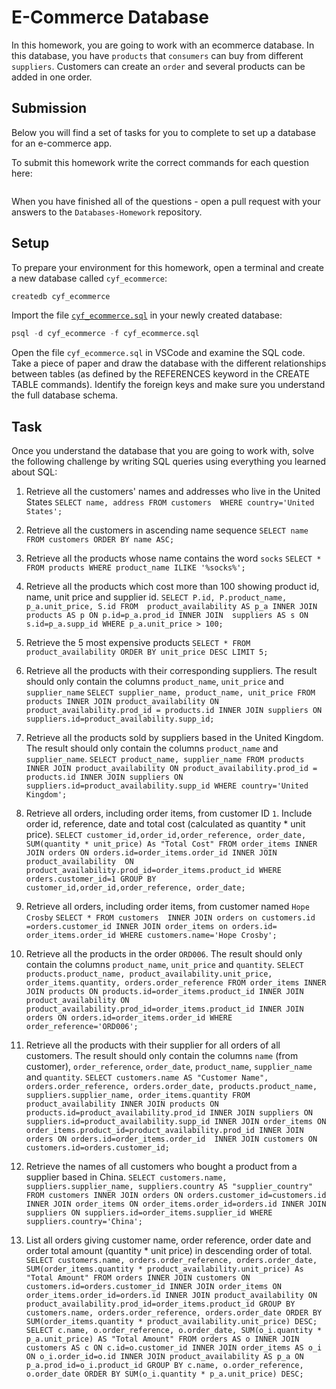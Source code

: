 # E-Commerce Database

In this homework, you are going to work with an ecommerce database. In this database, you have `products` that `consumers` can buy from different `suppliers`. Customers can create an `order` and several products can be added in one order.

## Submission

Below you will find a set of tasks for you to complete to set up a database for an e-commerce app.

To submit this homework write the correct commands for each question here:
```sql


```

When you have finished all of the questions - open a pull request with your answers to the `Databases-Homework` repository.

## Setup

To prepare your environment for this homework, open a terminal and create a new database called `cyf_ecommerce`:

```sql
createdb cyf_ecommerce
```

Import the file [`cyf_ecommerce.sql`](./cyf_ecommerce.sql) in your newly created database:

```sql
psql -d cyf_ecommerce -f cyf_ecommerce.sql
```

Open the file `cyf_ecommerce.sql` in VSCode and examine the SQL code. Take a piece of paper and draw the database with the different relationships between tables (as defined by the REFERENCES keyword in the CREATE TABLE commands). Identify the foreign keys and make sure you understand the full database schema.

## Task

Once you understand the database that you are going to work with, solve the following challenge by writing SQL queries using everything you learned about SQL:

1. Retrieve all the customers' names and addresses who live in the United States
`SELECT name, address
FROM customers 
WHERE country='United States';
`

2. Retrieve all the customers in ascending name sequence
`SELECT name FROM customers
 ORDER BY name ASC;`


3. Retrieve all the products whose name contains the word `socks`
`SELECT * FROM products
WHERE product_name ILIKE '%socks%';`



4. Retrieve all the products which cost more than 100 showing product id, name, unit price and supplier id.
`SELECT P.id, P.product_name, p_a.unit_price, S.id FROM  product_availability AS p_a
INNER JOIN  products AS p ON p.id=p_a.prod_id
INNER JOIN  suppliers AS s ON s.id=p_a.supp_id
WHERE p_a.unit_price > 100;`



5. Retrieve the 5 most expensive products
`SELECT * FROM product_availability
ORDER BY unit_price DESC LIMIT 5;`



6. Retrieve all the products with their corresponding suppliers. The result should only contain the columns `product_name`, `unit_price` and `supplier_name`
`SELECT supplier_name, product_name, unit_price FROM products
INNER JOIN product_availability
ON product_availability.prod_id = products.id
INNER JOIN suppliers
ON suppliers.id=product_availability.supp_id;`



7. Retrieve all the products sold by suppliers based in the United Kingdom. The result should only contain the columns `product_name` and `supplier_name`.
`SELECT product_name, supplier_name FROM products
INNER JOIN product_availability
ON product_availability.prod_id = products.id
INNER JOIN suppliers
ON suppliers.id=product_availability.supp_id
WHERE country='United Kingdom';`



8. Retrieve all orders, including order items, from customer ID `1`. Include order id, reference, date and total cost (calculated as quantity * unit price).
`SELECT customer_id,order_id,order_reference, order_date, SUM(quantity * unit_price) As "Total Cost" FROM order_items
INNER JOIN orders
ON orders.id=order_items.order_id
INNER JOIN product_availability 
ON product_availability.prod_id=order_items.product_id
WHERE orders.customer_id=1
GROUP BY  customer_id,order_id,order_reference, order_date;`



9. Retrieve all orders, including order items, from customer named `Hope Crosby`
`SELECT * FROM customers 
INNER JOIN orders on customers.id =orders.customer_id
INNER JOIN order_items on orders.id= order_items.order_id
WHERE customers.name='Hope Crosby'; 
`



10. Retrieve all the products in the order `ORD006`. The result should only contain the columns `product_name`, `unit_price` and `quantity`.
`SELECT products.product_name, product_availability.unit_price, order_items.quantity, orders.order_reference FROM order_items
INNER JOIN products ON products.id=order_items.product_id
INNER JOIN product_availability ON product_availability.prod_id=order_items.product_id
INNER JOIN orders ON orders.id=order_items.order_id
WHERE order_reference='ORD006';`




11. Retrieve all the products with their supplier for all orders of all customers. The result should only contain the columns `name` (from customer), `order_reference`, `order_date`, `product_name`, `supplier_name` and `quantity`.
`SELECT customers.name AS "Customer Name", orders.order_reference, orders.order_date, products.product_name, suppliers.supplier_name, order_items.quantity FROM product_availability
INNER JOIN products ON products.id=product_availability.prod_id
INNER JOIN suppliers ON suppliers.id=product_availability.supp_id
INNER JOIN order_items ON order_items.product_id=product_availability.prod_id
INNER JOIN orders ON orders.id=order_items.order_id 
INNER JOIN customers ON customers.id=orders.customer_id;`



12. Retrieve the names of all customers who bought a product from a supplier based in China.
`SELECT customers.name, suppliers.supplier_name, suppliers.country AS "supplier_country" FROM customers
INNER JOIN orders ON orders.customer_id=customers.id
INNER JOIN order_items ON order_items.order_id=orders.id
INNER JOIN suppliers ON suppliers.id=order_items.supplier_id
WHERE suppliers.country='China';`



13. List all orders giving customer name, order reference, order date and order total amount (quantity * unit price) in descending order of total.
`SELECT customers.name, orders.order_reference, orders.order_date,  SUM(order_items.quantity * product_availability.unit_price) As "Total Amount" FROM orders
INNER JOIN customers ON customers.id=orders.customer_id
INNER JOIN order_items ON order_items.order_id=orders.id
INNER JOIN product_availability ON product_availability.prod_id=order_items.product_id
GROUP BY customers.name, orders.order_reference, orders.order_date
ORDER BY SUM(order_items.quantity * product_availability.unit_price) DESC;
`
`SELECT c.name, o.order_reference, o.order_date, SUM(o_i.quantity * p_a.unit_price) AS "Total Amount" FROM orders AS o
INNER JOIN customers AS c ON c.id=o.customer_id
INNER JOIN order_items AS o_i ON o_i.order_id=o.id
INNER JOIN product_availability AS p_a ON p_a.prod_id=o_i.product_id
GROUP BY c.name, o.order_reference, o.order_date
ORDER BY SUM(o_i.quantity * p_a.unit_price) DESC;
`